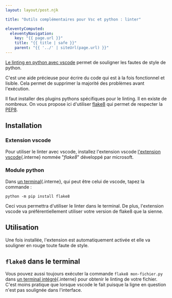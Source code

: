 ```yaml
---
layout: layout/post.njk

title: "Outils complémentaires pour Vsc et python : linter"

eleventyComputed:
  eleventyNavigation:
    key: "{{ page.url }}"
    title: "{{ title | safe }}"
    parent: "{{ '../' | siteUrl(page.url) }}"
---
```


<!-- début résumé -->

[Le linting en python avec vscode](https://code.visualstudio.com/docs/python/linting) permet de souligner les fautes de style de python.

C'est une aide précieuse pour écrire du code qui est à la fois fonctionnel et lisible. Cela permet de supprimer la majorité des problèmes avant l'exécution.

<!-- fin résumé -->

Il faut installer des plugins pythons spécifiques pour le linting. Il en existe de nombreux. On vous propose ici d'utiliser [flake8](https://flake8.pycqa.org/en/latest/) qui permet de respecter la [PEP8](https://www.python.org/dev/peps/pep-0008/).

## <span id="installation-flake8"></span> Installation

### Extension vscode

Pour utiliser le linter avec vscode, installez l'extension vscode [l'extension vscode](../../../prise-en-main#extensions){.interne} nommée "*flake8*" développé par microsoft.

### Module python

Dans [un terminal](../../../../ordinateur-développement/terminal){.interne}, qui peut être celui de vscode, tapez la commande :

```shell
python -m pip install flake8
```

Ceci vous permettra d'utiliser le linter dans le terminal. De plus, l'extension vscode va préférentiellement utiliser votre version de flake8 que la sienne.

## Utilisation

Une fois installée, l'extension est automatiquement activée et elle va souligner en rouge toute faute de  style.

## `flake8` dans le terminal

Vous pouvez aussi toujours exécuter la commande `flake8 mon-fichier.py` dans [un terminal intégré](../../../terminal#terminal-intégré){.interne} pour obtenir le linting de votre fichier. C'est moins pratique que lorsque vscode le fait puisque la ligne en question n'est pas soulignée dans l'interface.
